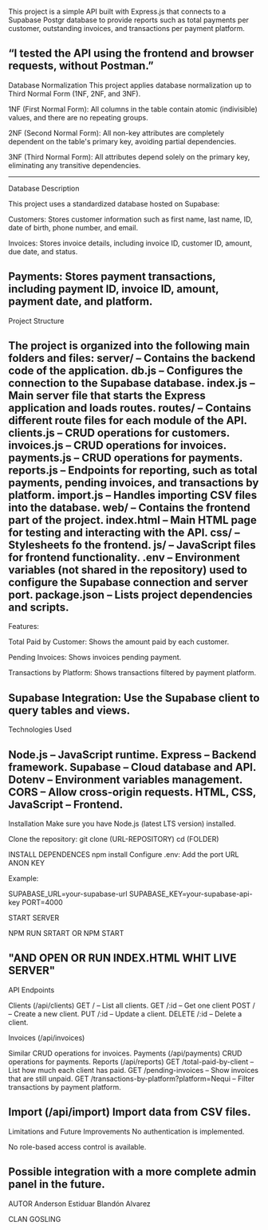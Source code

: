 This project is a simple API built with Express.js
that connects to a Supabase Postgr database to provide
reports such as total payments per customer, outstanding invoices,
and transactions per payment platform.

“I tested the API using the frontend and browser requests, without Postman.”
----------------------------------------------------------------------------------------------------------------------------

Database Normalization
This project applies database normalization up to Third Normal Form (1NF, 2NF, and 3NF).

1NF (First Normal Form): All columns in the table contain atomic (indivisible) values, and there are no repeating groups.

2NF (Second Normal Form): All non-key attributes are completely dependent on the table's primary key, avoiding partial dependencies.

3NF (Third Normal Form): All attributes depend solely on the primary key, eliminating any transitive dependencies.

-----------------------------------------------------------------------------------------------------------------------------
Database Description

This project uses a standardized database hosted on Supabase:

Customers: Stores customer information such as first name, last name, ID, date of birth, phone number, and email.

Invoices: Stores invoice details, including invoice ID, customer ID, amount, due date, and status.

Payments: Stores payment transactions, including payment ID, invoice ID, amount, payment date, and platform.
----------------------------------------------------------------------------------------------------------------------------
Project Structure

The project is organized into the following main folders and files:
server/ – Contains the backend code of the application.
db.js – Configures the connection to the Supabase database.
index.js – Main server file that starts the Express application and loads routes.
routes/ – Contains different route files for each module of the API.
clients.js – CRUD operations for customers.
invoices.js – CRUD operations for invoices.
payments.js – CRUD operations for payments.
reports.js – Endpoints for reporting, such as total payments, pending invoices, and transactions by platform.
import.js – Handles importing CSV files into the database.
web/ – Contains the frontend part of the project.
index.html – Main HTML page for testing and interacting with the API.
css/ – Stylesheets fo the frontend.
js/ – JavaScript files for frontend functionality.
.env – Environment variables (not shared in the repository) used to configure the Supabase connection and server port.
package.json – Lists project dependencies and scripts.
---------------------------------------------------------------------------------------------------------------------------------
Features:

Total Paid by Customer: Shows the amount paid by each customer.

Pending Invoices: Shows invoices pending payment.

Transactions by Platform: Shows transactions filtered by payment platform.

Supabase Integration: Use the Supabase client to query tables and views.
----------------------------------------------------------------------------------------------------------------------------

Technologies Used

Node.js – JavaScript runtime.
Express – Backend framework.
Supabase – Cloud database and API.
Dotenv – Environment variables management.
CORS – Allow cross-origin requests.
HTML, CSS, JavaScript – Frontend.
---------------------------------------------------------------------------------------------------------------------------

Installation
Make sure you have Node.js (latest LTS version) installed.

Clone the repository:
git clone (URL-REPOSITORY)
cd (FOLDER)

INSTALL DEPENDENCES
npm install
Configure .env:
Add the port
URL
ANON KEY

Example:

SUPABASE_URL=your-supabase-url
SUPABASE_KEY=your-supabase-api-key
PORT=4000

START SERVER 

NPM RUN SRTART OR NPM START

"AND OPEN OR RUN INDEX.HTML WHIT LIVE SERVER"
----------------------------------------------------------------------------------------------------------------------------

API Endpoints

Clients (/api/clients)
GET / – List all clients.
GET /:id – Get one client
POST / – Create a new client.
PUT /:id – Update a client.
DELETE /:id – Delete a client.

Invoices (/api/invoices)

Similar CRUD operations for invoices.
Payments (/api/payments)
CRUD operations for payments.
Reports (/api/reports)
GET /total-paid-by-client – List how much each client has paid.
GET /pending-invoices – Show invoices that are still unpaid.
GET /transactions-by-platform?platform=Nequi – Filter transactions by payment platform.

Import (/api/import)
Import data from CSV files.
-------------------------------------------------------------------------------------------------------------------------------------------------------
Limitations and Future Improvements
No authentication is implemented.

No role-based access control is available.

Possible integration with a more complete admin panel in the future.
--------------------------------------------------------------------------------------------------------------------------------------------------------


AUTOR 
Anderson Estiduar Blandón Alvarez

CLAN
GOSLING












